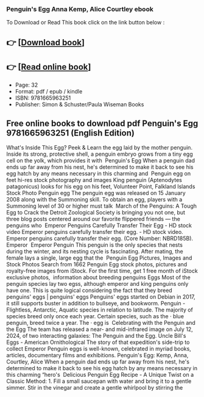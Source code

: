 ### Penguin's Egg Anna Kemp, Alice Courtley ebook

To Download or Read This book click on the link button below :

## 👉  [**[Download book](http://filesbooks.info/download.php?group=book&from=github.com&id=719243&lnk=1081 "Download book")**]

## 👉  [**[Read online book](http://filesbooks.info/download.php?group=book&from=github.com&id=719243&lnk=1081 "Read online book")**]


* Page: 32
* Format: pdf / epub / kindle
* ISBN: 9781665963251
* Publisher: Simon &amp; Schuster/Paula Wiseman Books



## Free online books to download pdf Penguin's Egg  9781665963251 (English Edition)



 What&#039;s Inside This Egg? Peek &amp; Learn the egg laid by the mother penguin. Inside its strong, protective shell, a penguin embryo grows from a tiny egg cell on the yolk, which provides it with 
 Penguin&#039;s Egg When a penguin dad ends up far away from his nest, he&#039;s determined to make it back to see his egg hatch by any means necessary in this charming and 
 Penguin egg on feet hi-res stock photography and images King penguin (Aptenodytes patagonicus) looks for his egg on his feet, Volunteer Point, Falkland Islands Stock Photo
 Penguin egg The penguin egg was released on 15 January 2008 along with the Summoning skill. To obtain an egg, players with a Summoning level of 30 or higher must talk 
 March of the Penguins: A Tough Egg to Crack the Detroit Zoological Society is bringing you not one, but three blog posts centered around our favorite flippered friends — the penguins who 
 Emperor Penguins Carefully Transfer Their Egg - HD stock video Emperor penguins carefully transfer their egg. - HD stock video. Emperor penguins carefully transfer their egg. (Core Number: NBRD185B). Emperor 
 Emperor Penguin This penguin is the only species that nests during the winter, and its nesting cycle is fascinating. After mating, the female lays a single, large egg that the 
 Penguin Egg Pictures, Images and Stock Photos Search from 1662 Penguin Egg stock photos, pictures and royalty-free images from iStock. For the first time, get 1 free month of iStock exclusive photos, 
 information about breeding penguins Eggs Most of the penguin species lay two egss, although emperor and king penguins only have one. This is quite logical considering the fact that they breed 
 penguins&#039; eggs | penguins&#039; eggs Penguins&#039; eggs started on Debian in 2017, it still supports buster in addition to bullseye, and bookworm.
 Penguin - Flightless, Antarctic, Aquatic species in relation to latitude. The majority of species breed only once each year. Certain species, such as the · blue penguin, breed twice a year. The · egg is 
 Celebrating with the Penguin and the Egg The team has released a near- and mid-infrared image on July 12, 2024, of two interacting galaxies: The Penguin and the Egg.
 Uncle Bill&#039;s Eggs - American Ornithological The story of that expedition&#039;s side-trip to collect Emperor Penguin eggs is well-known, celebrated in myriad books, articles, documentary films and exhibitions.
 Penguin&#039;s Egg: Kemp, Anna, Courtley, Alice When a penguin dad ends up far away from his nest, he&#039;s determined to make it back to see his egg hatch by any means necessary in this charming “hero&#039;s 
 Delicious Penguin Egg Recipe - A Unique Twist on a Classic Method: 1. Fill a small saucepan with water and bring it to a gentle simmer. Stir in the vinegar and create a gentle whirlpool by stirring the 





